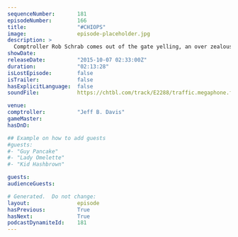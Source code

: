 ```yaml
---
sequenceNumber:       181
episodeNumber:        166
title:                "#CHIOPS"
image:                episode-placeholder.jpg
description: >
  Comptroller Rob Schrab comes out of the gate yelling, an over zealous fan brings hot sauce to the stage and guest Amy Berg and Wil Wheaton play a game of Werewolf!
showDate:             
releaseDate:          "2015-10-07 02:33:00Z"
duration:             "02:13:28"
isLostEpisode:        false
isTrailer:            false
hasExplicitLanguage:  false
soundFile:            https://chtbl.com/track/E2288/traffic.megaphone.fm/STA1155491856.mp3?updated=1561158088

venue:                
comptroller:          "Jeff B. Davis"
gameMaster:           
hasDnD:               

## Example on how to add guests
#guests:
#- "Guy Pancake"
#- "Lady Omelette"
#- "Kid Hashbrown"

guests:
audienceGuests:

# Generated.  Do not change:
layout:               episode
hasPrevious:          True
hasNext:              True
podcastDynamiteId:    181
---
```

